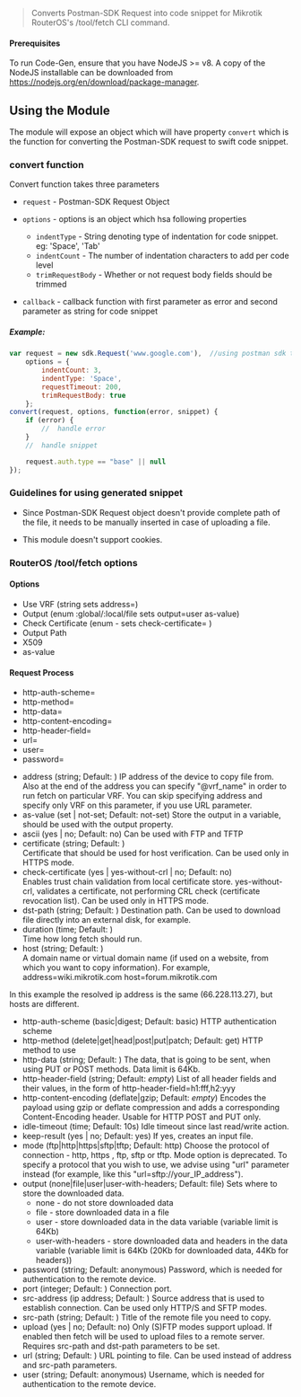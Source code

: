 
> Converts Postman-SDK Request into code snippet for Mikrotik RouterOS's /tool/fetch CLI command.

#### Prerequisites
To run Code-Gen, ensure that you have NodeJS >= v8. A copy of the NodeJS installable can be downloaded from https://nodejs.org/en/download/package-manager.

## Using the Module
The module will expose an object which will have property `convert` which is the function for converting the Postman-SDK request to swift code snippet.

### convert function
Convert function takes three parameters

* `request` - Postman-SDK Request Object

* `options` - options is an object which hsa following properties
    * `indentType` - String denoting type of indentation for code snippet. eg: 'Space', 'Tab'
    * `indentCount` - The number of indentation characters to add per code level
    * `trimRequestBody` - Whether or not request body fields should be trimmed

* `callback` - callback function with first parameter as error and second parameter as string for code snippet

##### Example:
```js
var request = new sdk.Request('www.google.com'),  //using postman sdk to create request  
    options = {
        indentCount: 3,
        indentType: 'Space',
        requestTimeout: 200,
        trimRequestBody: true
    };
convert(request, options, function(error, snippet) {
    if (error) {
        //  handle error
    }
    //  handle snippet

    request.auth.type == "base" || null
});
```
### Guidelines for using generated snippet

* Since Postman-SDK Request object doesn't provide complete path of the file, it needs to be manually inserted in case of uploading a file.

* This module doesn't support cookies.


### RouterOS /tool/fetch options

#### Options 
- Use VRF (string sets address=)
- Output (enum :global/:local/file sets output=user as-value)
- Check Certificate (enum - sets check-certificate= )
- Output Path
- X509
- as-value

#### Request Process
- http-auth-scheme=
- http-method=
- http-data=
- http-content-encoding=
- http-header-field=
- url=
- user=
- password=

* address (string; Default: )	IP address of the device to copy file from. Also at the end of the address you can specify "@vrf_name" in order to run fetch on particular VRF. You can skip specifying address and specify only VRF on this parameter, if you use URL parameter.
* as-value (set | not-set; Default: not-set)	Store the output in a variable, should be used with the output property.
* ascii (yes | no; Default: no)	Can be used with FTP and TFTP
* certificate (string; Default: )	
Certificate that should be used for host verification. Can be used only in HTTPS mode.
* check-certificate (yes | yes-without-crl | no; Default: no)	
Enables trust chain validation from local certificate store. yes-without-crl, validates a certificate, not performing CRL check (certificate revocation list).  Can be used only in HTTPS mode.
* dst-path (string; Default: )	Destination path. Can be used to download file directly into an external disk, for example.
* duration (time; Default: )	
Time how long fetch should run.
* host (string; Default: )	
A domain name or virtual domain name (if used on a website, from which you want to copy information). For example,
address=wiki.mikrotik.com host=forum.mikrotik.com

In this example the resolved ip address is the same (66.228.113.27), but hosts are different.
* http-auth-scheme (basic|digest; Default: basic)	HTTP authentication scheme
* http-method (delete|get|head|post|put|patch; Default: get)
HTTP method to use
* http-data (string; Default: )	The data, that is going to be sent, when using PUT or POST methods. Data limit is 64Kb.
* http-header-field (string; Default: *empty*)	List of all header fields and their values, in the form of http-header-field=h1:fff,h2:yyy
* http-content-encoding (deflate|gzip; Default: *empty*)	Encodes the payload using gzip or deflate compression and adds a corresponding Content-Encoding header. Usable for HTTP POST and PUT only.
* idle-timeout (time; Default: 10s)	Idle timeout since last read/write action.
* keep-result (yes | no; Default: yes)	If yes, creates an input file.
* mode (ftp|http|https|sftp|tftp; Default: http)	Choose the protocol of connection - http, https , ftp, sftp or tftp. Mode option is deprecated. To specify a protocol that you wish to use, we advise using "url" parameter instead (for example, like this "url=sftp://your_IP_address").
* output (none|file|user|user-with-headers; Default: file)	Sets where to store the downloaded data.
    * none - do not store downloaded data
    * file - store downloaded data in a file
    * user - store downloaded data in the data variable (variable limit is 64Kb)
    * user-with-headers - store downloaded data and headers in the data variable (variable limit is 64Kb (20Kb for downloaded data, 44Kb for headers))
* password (string; Default: anonymous)	Password, which is needed for authentication to the remote device.
* port (integer; Default: )	Connection port.
* src-address (ip address; Default: )	Source address that is used to establish connection. Can be used only HTTP/S and SFTP modes.
* src-path (string; Default: )	Title of the remote file you need to copy.
* upload (yes | no; Default: no)	Only (S)FTP modes support upload. If enabled then fetch will be used to upload files to a remote server. Requires src-path and dst-path parameters to be set.
* url (string; Default: )	URL pointing to file. Can be used instead of address and src-path parameters.
* user (string; Default: anonymous)	Username, which is needed for authentication to the remote device.
